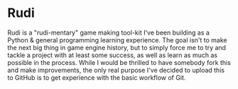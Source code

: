 # Rudi
Rudi is a "rudi-mentary" game making tool-kit I've been building as a Python &amp; general programming learning experience. The goal isn't to make the next big thing in game engine history, but to simply force me to try and tackle a project with at least some success, as well as learn as much as possible in the process. While I would be thrilled to have somebody fork this and make improvements, the only real purpose I've decided to upload this to GitHub is to get experience with the basic workflow of Git.
